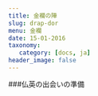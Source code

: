 ```yaml
---
title: 金襴の陣
slug: drap-dor
menu: 金襴
date: 15-01-2016
taxonomy:
   category: [docs, ja]
header_image: false
---
```


###仏英の出会いの準備
